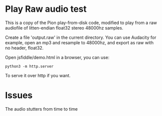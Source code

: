 # Play Raw audio test

This is a copy of the Pion play-from-disk code, modified to play from a raw audiofile of litten-endian float32 stereo 48000hz samples.

Create a file 'output.raw' in the current directory. You can use Audacity for example, open an mp3 and resample to 48000hz, and export as raw with no header, float32.

Open jsfiddle/demo.html in a browser, you can use:

```
python3 -m http.server
```
To serve it over http if you want.


# Issues
The audio stutters from time to time